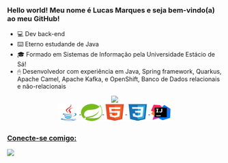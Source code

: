 ### Hello world! Meu nome é Lucas Marques e seja bem-vindo(a) ao meu GitHub!
<div>
  <ul>
    <li>💻 Dev back-end</li>
    <li>⌨️ Eterno estudande de Java</li>
    <li>🎓 Formado em Sistemas de Informação pela Universidade Estácio de Sá!</li>
    <li>🖱 Desenvolvedor com experiência em Java, Spring framework, Quarkus, Apache Camel, Apache Kafka, e OpenShift, Banco de Dados relacionais e não-relacionais</li>
  </ul>
</div>

<div align="center">
  <a href="https://github.com/marques67">
  <img height="160em" src="https://github-readme-stats.vercel.app/api/top-langs/?username=marques67&layout=compact&langs_count=30&theme=dark"/>
</div>

  <div align="center">
    <img align="center" alt="Lucas-Java" height="40" width="50" src="https://raw.githubusercontent.com/devicons/devicon/master/icons/java/java-original.svg">
    <img align="center" alt="Lucas-spring" height="40" width="50" src="https://raw.githubusercontent.com/devicons/devicon/master/icons/spring/spring-original.svg">
    <img align="center" alt="Lucas-html" height="40" width="50" src="https://raw.githubusercontent.com/devicons/devicon/master/icons/html5/html5-original.svg">
    <img align="center" alt="Lucas-css" height="40" width="50" src="https://raw.githubusercontent.com/devicons/devicon/master/icons/css3/css3-original.svg">
    <img align="center" alt="Lucas-Intellij" height="40" width="50" src="https://raw.githubusercontent.com/devicons/devicon/master/icons/intellij/intellij-original.svg">
</div>

  ##
  
  ### Conecte-se comigo:
  <div>
    <a href="https://www.linkedin.com/in/marques67/" target="_blank"><img src="https://img.shields.io/badge/-LinkedIn-%230077B5?style=for-the-badge&logo=linkedin&logoColor=white" target="_blank"></a> 
  </div>
